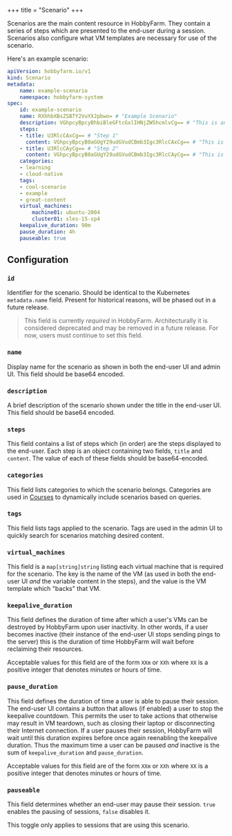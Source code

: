 +++
title = "Scenario"
+++

Scenarios are the main content resource in HobbyFarm. They contain a series of steps which are presented to the end-user during a session. Scenarios also configure what VM templates are necessary for use of the scenario.

Here's an example scenario:
```yaml
apiVersion: hobbyfarm.io/v1
kind: Scenario
metadata:
    name: example-scenario
    namespace: hobbyfarm-system
spec:
    id: example-scenario
    name: RXhhbXBsZSBTY2VuYXJpbwo= # "Example Scenario"
    description: VGhpcyBpcyBhbiBleGFtcGxlIHNjZW5hcmlvCg== # "This is an example scenario"
    steps:
    - title: U3RlcCAxCg== # "Step 1"
      content: VGhpcyBpcyB0aGUgY29udGVudCBmb3Igc3RlcCAxCg== # "This is the content for step 1"
    - title: U3RlcCAyCg== # "Step 2"
      content: VGhpcyBpcyB0aGUgY29udGVudCBmb3Igc3RlcCAyCg== # "This is the content for step 2"
    categories:
    - learning
    - cloud-native
    tags:
    - cool-scenario
    - example
    - great-content
    virtual_machines:
        machine01: ubuntu-2004
        cluster01: sles-15-sp4
    keepalive_duration: 90m 
    pause_duration: 4h
    pauseable: true
```

## Configuration

### `id` 

Identifier for the scenario. Should be identical to the Kubernetes `metadata.name` field. Present for historical reasons, will be phased out in a future release. 

> This field is currently *required* in HobbyFarm. Architecturally it is considered deprecated and may be removed in a future release. For now, users must continue to set this field. 

### `name`

Display name for the scenario as shown in both the end-user UI and admin UI. This field should be base64 encoded.

### `description`

A brief description of the scenario shown under the title in the end-user UI. This field should be base64 encoded. 

### `steps`

This field contains a list of steps which (in order) are the steps displayed to the end-user. Each step is an object containing two fields, `title` and `content`. The value of each of these fields should be base64-encoded. 

### `categories`

This field lists categories to which the scenario belongs. Categories are used in [Courses](course.md) to dynamically include scenarios based on queries.

### `tags`

This field lists tags applied to the scenario. Tags are used in the admin UI to quickly search for scenarios matching desired content. 

### `virtual_machines`

This field is a `map[string]string` listing each virtual machine that is required for the scenario. The key is the name of the VM (as used in both the end-user UI *and* the variable content in the steps), and the value is the VM template which "backs" that VM. 

### `keepalive_duration`

This field defines the duration of time after which a user's VMs can be destroyed by HobbyFarm upon user inactivity. In other words, if a user becomes inactive (their instance of the end-user UI stops sending pings to the server) this is the duration of time HobbyFarm will wait before reclaiming their resources. 

Acceptable values for this field are of the form `XXm` or `XXh` where `XX` is a positive integer that denotes minutes or hours of time. 

### `pause_duration`

This field defines the duration of time a user is able to pause their session. The end-user UI contains a button that allows (if enabled) a user to stop the keepalive countdown. This permits the user to take actions that otherwise may result in VM teardown, such as closing their laptop or disconnecting their Internet connection. If a user pauses their session, HobbyFarm will wait until this duration expires before once again reenabling the keepalive duration. Thus the maximum time a user can be paused _and_ inactive is the sum of `keepalive_duration` and `pause_duration`.

Acceptable values for this field are of the form `XXm` or `XXh` where `XX` is a positive integer that denotes minutes or hours of time. 

### `pauseable`

This field determines whether an end-user may pause their session. `true` enables the pausing of sessions, `false` disables it.

This toggle only applies to sessions that are using this scenario. 